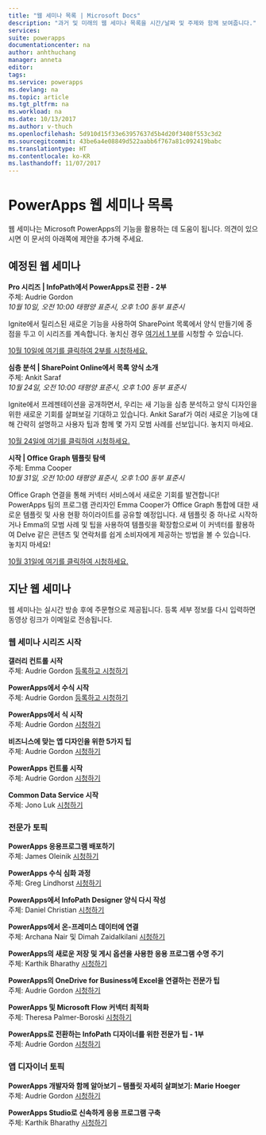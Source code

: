 ```yaml
---
title: "웹 세미나 목록 | Microsoft Docs"
description: "과거 및 미래의 웹 세미나 목록을 시간/날짜 및 주제와 함께 보여줍니다."
services: 
suite: powerapps
documentationcenter: na
author: anhthuchang
manager: anneta
editor: 
tags: 
ms.service: powerapps
ms.devlang: na
ms.topic: article
ms.tgt_pltfrm: na
ms.workload: na
ms.date: 10/13/2017
ms.author: v-thuch
ms.openlocfilehash: 5d910d15f33e63957637d5b4d20f3408f553c3d2
ms.sourcegitcommit: 43be6a4e08849d522aabb6f767a81c092419babc
ms.translationtype: HT
ms.contentlocale: ko-KR
ms.lasthandoff: 11/07/2017
---
```

# <a name="powerapps-webinar-listing"></a>PowerApps 웹 세미나 목록
웹 세미나는 Microsoft PowerApps의 기능을 활용하는 데 도움이 됩니다. 의견이 있으시면 이 문서의 아래쪽에 제안을 추가해 주세요.

## <a name="upcoming-webinars"></a>예정된 웹 세미나
**Pro 시리즈 | InfoPath에서 PowerApps로 전환 - 2부**
<br>주체: Audrie Gordon
<br>*10월 10일, 오전 10:00 태평양 표준시, 오후 1:00 동부 표준시*

Ignite에서 릴리스된 새로운 기능을 사용하여 SharePoint 목록에서 양식 만들기에 중점을 두고 이 시리즈를 계속합니다. 놓치신 경우 [여기서 1 부](https://www.youtube.com/watch?v=EZ09dRuiWLw)를 시청할 수 있습니다.

[10월 10일에 여기를 클릭하여 2부를 시청하세요.](https://www.youtube.com/watch?v=Bm2XePxLcSM)

**심층 분석 | SharePoint Online에서 목록 양식 소개**
<br>주체: Ankit Saraf
<br>*10월 24일, 오전 10:00 태평양 표준시, 오후 1:00 동부 표준시*

Ignite에서 프레젠테이션을 공개하면서, 우리는 새 기능을 심층 분석하고 양식 디자인을 위한 새로운 기회를 살펴보길 기대하고 있습니다. Ankit Saraf가 여러 새로운 기능에 대해 간략히 설명하고 사용자 팁과 함께 몇 가지 모범 사례를 선보입니다. 놓치지 마세요.

[10월 24일에 여기를 클릭하여 시청하세요.](https://www.youtube.com/watch?v=3dCwg6wtViI)

**시작 | Office Graph 템플릿 탐색**
<br>주체: Emma Cooper
<br>*10월 31일, 오전 10:00 태평양 표준시, 오후 1:00 동부 표준시*

Office Graph 연결을 통해 커넥터 서비스에서 새로운 기회를 발견합니다! PowerApps 팀의 프로그램 관리자인 Emma Cooper가 Office Graph 통합에 대한 새로운 템플릿 및 사용 현황 하이라이트를 공유할 예정입니다. 새 템플릿 중 하나로 시작하거나 Emma의 모범 사례 및 팁을 사용하여 템플릿을 확장함으로써 이 커넥터를 활용하여 Delve 같은 콘텐츠 및 연락처를 쉽게 소비자에게 제공하는 방법을 볼 수 있습니다. 놓치지 마세요!

[10월 31일에 여기를 클릭하여 시청하세요.](https://www.youtube.com/watch?v=SwLNN3tPVNs)

## <a name="past-webinars"></a>지난 웹 세미나
웹 세미나는 실시간 방송 후에 주문형으로 제공됩니다. 등록 세부 정보를 다시 입력하면 동영상 링크가 이메일로 전송됩니다.

### <a name="getting-started-webinar-series"></a>웹 세미나 시리즈 시작
**갤러리 컨트롤 시작**
<br>주체: Audrie Gordon [등록하고 시청하기](https://info.microsoft.com/US-EAD-WBNR-FY17-02Feb-28-GettingStartedwithPowerAppsGalleries300759_01Registration-ForminBody.html)

**PowerApps에서 수식 시작**
<br>주체: Audrie Gordon [등록하고 시청하기](https://info.microsoft.com/US-EAD-WBNR-FY17-03Mar-14-GettingStartedwithPowerAppsFormulas300770_01Registration-ForminBody.html)

**PowerApps에서 식 시작**
<br>주체: Audrie Gordon [시청하기](https://www.youtube.com/watch?v=WnuwLkNbWk4)

**비즈니스에 맞는 앱 디자인을 위한 5가지 팁**
<br>주체: Audrie Gordon [시청하기](https://www.youtube.com/watch?v=Ql-pK9ixKxw)

**PowerApps 컨트롤 시작**
<br>주체: Audrie Gordon [시청하기](https://www.youtube.com/watch?v=lUo0DXvJENI)

**Common Data Service 시작**
<br>주체: Jono Luk [시청하기](https://info.microsoft.com/US-PowerBI-WBNR-FY17-04Apr-18-GettingStartedwiththeCommonDataServices312618_01Registration-ForminBody.html)

### <a name="pro-topics"></a>전문가 토픽
**PowerApps 응용프로그램 배포하기**
<br>주체: James Oleinik [시청하기](https://www.youtube.com/watch?v=LF49hFB14Cs)

**PowerApps 수식 심화 과정**
<br>주체: Greg Lindhorst [시청하기](https://www.youtube.com/watch?v=PuePMMuj5ps)

**PowerApps에서 InfoPath Designer 양식 다시 작성**
<br>주체: Daniel Christian [시청하기](https://www.youtube.com/watch?v=ohQcxcVZSK4)

**PowerApps에서 온-프레미스 데이터에 연결**
<br>주체: Archana Nair 및 Dimah Zaidalkilani [시청하기](https://www.youtube.com/watch?v=YBdO2MAulx8)

**PowerApps의 새로운 저장 및 게시 옵션을 사용한 응용 프로그램 수명 주기**
<br>주체: Karthik Bharathy [시청하기](https://www.youtube.com/watch?v=Np3DXBQvq2I)

**PowerApps의 OneDrive for Business에 Excel을 연결하는 전문가 팁**
<br>주체: Audrie Gordon [시청하기](https://www.youtube.com/watch?v=WPhux5_3Sfs)

**PowerApps 및 Microsoft Flow 커넥터 최적화**
<br>주체: Theresa Palmer-Boroski [시청하기](https://www.youtube.com/watch?v=6jwt4qXA2IQ)

**PowerApps로 전환하는 InfoPath 디자이너를 위한 전문가 팁 - 1부**
<br>주체: Audrie Gordon [시청하기](https://www.youtube.com/watch?v=EZ09dRuiWLw)

### <a name="app-designer-topics"></a>앱 디자이너 토픽
**PowerApps 개발자와 함께 알아보기 – 템플릿 자세히 살펴보기: Marie Hoeger**
<br>주체: Audrie Gordon [시청하기](https://www.youtube.com/watch?v=YF3DKZxlUdM)

**PowerApps Studio로 신속하게 응용 프로그램 구축**
<br>주체: Karthik Bharathy [시청하기](https://www.youtube.com/watch?v=us85WpXe4cA)

